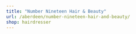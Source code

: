 ```yaml
---
title: "Number Nineteen Hair & Beauty"
url: /aberdeen/number-nineteen-hair-and-beauty/
shop: hairdresser
---
```

